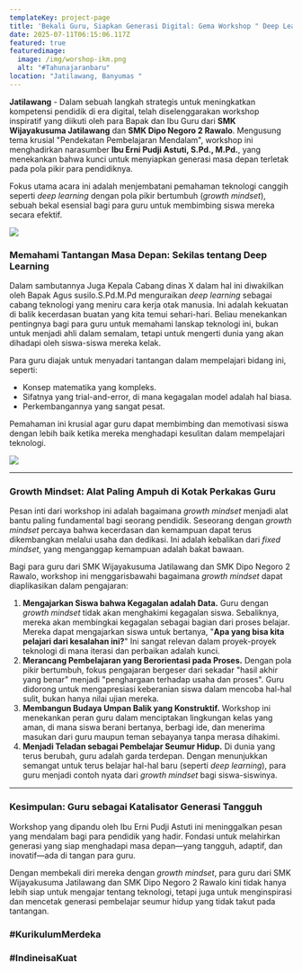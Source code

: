 ```yaml
---
templateKey: project-page
title: 'Bekali Guru, Siapkan Generasi Digital: Gema Workshop " Deep Learning "'
date: 2025-07-11T06:15:06.117Z
featured: true
featuredimage:
  image: /img/worshop-ikm.png
  alt: "#Tahunajaranbaru"
location: "Jatilawang, Banyumas "
---
```

**Jatilawang** - Dalam sebuah langkah strategis untuk meningkatkan kompetensi pendidik di era digital, telah diselenggarakan workshop inspiratif yang diikuti oleh para Bapak dan Ibu Guru dari **SMK Wijayakusuma Jatilawang** dan **SMK Dipo Negoro 2 Rawalo**. Mengusung tema krusial "P﻿endekatan Pembelajaran Mendalam", workshop ini menghadirkan narasumber **Ibu Erni Pudji Astuti, S.Pd., M.Pd.**, yang menekankan bahwa kunci untuk menyiapkan generasi masa depan terletak pada pola pikir para pendidiknya.

Fokus utama acara ini adalah menjembatani pemahaman teknologi canggih seperti *deep learning* dengan pola pikir bertumbuh (*growth mindset*), sebuah bekal esensial bagi para guru untuk membimbing siswa mereka secara efektif.

![](/img/whatsapp-image-2025-07-11-at-15.21.26-1-.jpeg)

### Memahami Tantangan Masa Depan: Sekilas tentang Deep Learning

Dalam sambutannya Juga Kepala Cabang dinas X dalam hal ini diwakilkan oleh Bapak Agus susilo.S.Pd.M.Pd menguraikan *deep learning* sebagai cabang teknologi yang meniru cara kerja otak manusia. Ini adalah kekuatan di balik kecerdasan buatan yang kita temui sehari-hari. Beliau menekankan pentingnya bagi para guru untuk memahami lanskap teknologi ini, bukan untuk menjadi ahli dalam semalam, tetapi untuk mengerti dunia yang akan dihadapi oleh siswa-siswa mereka kelak.

Para guru diajak untuk menyadari tantangan dalam mempelajari bidang ini, seperti:

* Konsep matematika yang kompleks.
* Sifatnya yang trial-and-error, di mana kegagalan model adalah hal biasa.
* Perkembangannya yang sangat pesat.

Pemahaman ini krusial agar guru dapat membimbing dan memotivasi siswa dengan lebih baik ketika mereka menghadapi kesulitan dalam mempelajari teknologi.

![](/img/whatsapp-image-2025-07-11-at-15.21.26.jpeg)

- - -

### Growth Mindset: Alat Paling Ampuh di Kotak Perkakas Guru

Pesan inti dari workshop ini adalah bagaimana *growth mindset* menjadi alat bantu paling fundamental bagi seorang pendidik. Seseorang dengan *growth mindset* percaya bahwa kecerdasan dan kemampuan dapat terus dikembangkan melalui usaha dan dedikasi. Ini adalah kebalikan dari *fixed mindset*, yang menganggap kemampuan adalah bakat bawaan.

Bagi para guru dari SMK Wijayakusuma Jatilawang dan SMK Dipo Negoro 2 Rawalo, workshop ini menggarisbawahi bagaimana *growth mindset* dapat diaplikasikan dalam pengajaran:

1. **Mengajarkan Siswa bahwa Kegagalan adalah Data.** Guru dengan *growth mindset* tidak akan menghakimi kegagalan siswa. Sebaliknya, mereka akan membingkai kegagalan sebagai bagian dari proses belajar. Mereka dapat mengajarkan siswa untuk bertanya, "**Apa yang bisa kita pelajari dari kesalahan ini?**" Ini sangat relevan dalam proyek-proyek teknologi di mana iterasi dan perbaikan adalah kunci.
2. **Merancang Pembelajaran yang Berorientasi pada Proses.** Dengan pola pikir bertumbuh, fokus pengajaran bergeser dari sekadar "hasil akhir yang benar" menjadi "penghargaan terhadap usaha dan proses". Guru didorong untuk mengapresiasi keberanian siswa dalam mencoba hal-hal sulit, bukan hanya nilai ujian mereka.
3. **Membangun Budaya Umpan Balik yang Konstruktif.** Workshop ini menekankan peran guru dalam menciptakan lingkungan kelas yang aman, di mana siswa berani bertanya, berbagi ide, dan menerima masukan dari guru maupun teman sebayanya tanpa merasa dihakimi.
4. **Menjadi Teladan sebagai Pembelajar Seumur Hidup.** Di dunia yang terus berubah, guru adalah garda terdepan. Dengan menunjukkan semangat untuk terus belajar hal-hal baru (seperti *deep learning*), para guru menjadi contoh nyata dari *growth mindset* bagi siswa-siswinya.

- - -

### Kesimpulan: Guru sebagai Katalisator Generasi Tangguh

Workshop yang dipandu oleh Ibu Erni Pudji Astuti ini meninggalkan pesan yang mendalam bagi para pendidik yang hadir. Fondasi untuk melahirkan generasi yang siap menghadapi masa depan—yang tangguh, adaptif, dan inovatif—ada di tangan para guru.

Dengan membekali diri mereka dengan *growth mindset*, para guru dari SMK Wijayakusuma Jatilawang dan SMK Dipo Negoro 2 Rawalo kini tidak hanya lebih siap untuk mengajar tentang teknologi, tetapi juga untuk menginspirasi dan mencetak generasi pembelajar seumur hidup yang tidak takut pada tantangan.

### \#﻿KurikulumMerdeka

### \#IndineisaKuat